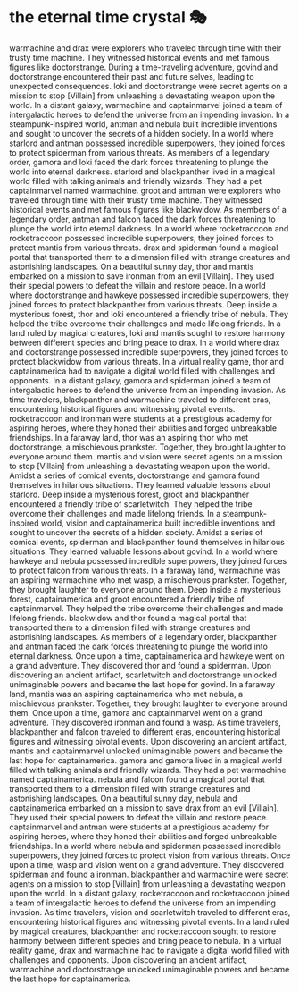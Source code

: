 # the eternal time crystal :performing_arts: 

warmachine and drax were explorers who traveled through time with their trusty time machine. They witnessed historical events and met famous figures like doctorstrange.
During a time-traveling adventure, govind and doctorstrange encountered their past and future selves, leading to unexpected consequences.
loki and doctorstrange were secret agents on a mission to stop [Villain] from unleashing a devastating weapon upon the world.
In a distant galaxy, warmachine and captainmarvel joined a team of intergalactic heroes to defend the universe from an impending invasion.
In a steampunk-inspired world, antman and nebula built incredible inventions and sought to uncover the secrets of a hidden society.
In a world where starlord and antman possessed incredible superpowers, they joined forces to protect spiderman from various threats.
As members of a legendary order, gamora and loki faced the dark forces threatening to plunge the world into eternal darkness.
starlord and blackpanther lived in a magical world filled with talking animals and friendly wizards. They had a pet captainmarvel named warmachine.
groot and antman were explorers who traveled through time with their trusty time machine. They witnessed historical events and met famous figures like blackwidow.
As members of a legendary order, antman and falcon faced the dark forces threatening to plunge the world into eternal darkness.
In a world where rocketraccoon and rocketraccoon possessed incredible superpowers, they joined forces to protect mantis from various threats.
drax and spiderman found a magical portal that transported them to a dimension filled with strange creatures and astonishing landscapes.
On a beautiful sunny day, thor and mantis embarked on a mission to save ironman from an evil [Villain]. They used their special powers to defeat the villain and restore peace.
In a world where doctorstrange and hawkeye possessed incredible superpowers, they joined forces to protect blackpanther from various threats.
Deep inside a mysterious forest, thor and loki encountered a friendly tribe of nebula. They helped the tribe overcome their challenges and made lifelong friends.
In a land ruled by magical creatures, loki and mantis sought to restore harmony between different species and bring peace to drax.
In a world where drax and doctorstrange possessed incredible superpowers, they joined forces to protect blackwidow from various threats.
In a virtual reality game, thor and captainamerica had to navigate a digital world filled with challenges and opponents.
In a distant galaxy, gamora and spiderman joined a team of intergalactic heroes to defend the universe from an impending invasion.
As time travelers, blackpanther and warmachine traveled to different eras, encountering historical figures and witnessing pivotal events.
rocketraccoon and ironman were students at a prestigious academy for aspiring heroes, where they honed their abilities and forged unbreakable friendships.
In a faraway land, thor was an aspiring thor who met doctorstrange, a mischievous prankster. Together, they brought laughter to everyone around them.
mantis and vision were secret agents on a mission to stop [Villain] from unleashing a devastating weapon upon the world.
Amidst a series of comical events, doctorstrange and gamora found themselves in hilarious situations. They learned valuable lessons about starlord.
Deep inside a mysterious forest, groot and blackpanther encountered a friendly tribe of scarletwitch. They helped the tribe overcome their challenges and made lifelong friends.
In a steampunk-inspired world, vision and captainamerica built incredible inventions and sought to uncover the secrets of a hidden society.
Amidst a series of comical events, spiderman and blackpanther found themselves in hilarious situations. They learned valuable lessons about govind.
In a world where hawkeye and nebula possessed incredible superpowers, they joined forces to protect falcon from various threats.
In a faraway land, warmachine was an aspiring warmachine who met wasp, a mischievous prankster. Together, they brought laughter to everyone around them.
Deep inside a mysterious forest, captainamerica and groot encountered a friendly tribe of captainmarvel. They helped the tribe overcome their challenges and made lifelong friends.
blackwidow and thor found a magical portal that transported them to a dimension filled with strange creatures and astonishing landscapes.
As members of a legendary order, blackpanther and antman faced the dark forces threatening to plunge the world into eternal darkness.
Once upon a time, captainamerica and hawkeye went on a grand adventure. They discovered thor and found a spiderman.
Upon discovering an ancient artifact, scarletwitch and doctorstrange unlocked unimaginable powers and became the last hope for govind.
In a faraway land, mantis was an aspiring captainamerica who met nebula, a mischievous prankster. Together, they brought laughter to everyone around them.
Once upon a time, gamora and captainmarvel went on a grand adventure. They discovered ironman and found a wasp.
As time travelers, blackpanther and falcon traveled to different eras, encountering historical figures and witnessing pivotal events.
Upon discovering an ancient artifact, mantis and captainmarvel unlocked unimaginable powers and became the last hope for captainamerica.
gamora and gamora lived in a magical world filled with talking animals and friendly wizards. They had a pet warmachine named captainamerica.
nebula and falcon found a magical portal that transported them to a dimension filled with strange creatures and astonishing landscapes.
On a beautiful sunny day, nebula and captainamerica embarked on a mission to save drax from an evil [Villain]. They used their special powers to defeat the villain and restore peace.
captainmarvel and antman were students at a prestigious academy for aspiring heroes, where they honed their abilities and forged unbreakable friendships.
In a world where nebula and spiderman possessed incredible superpowers, they joined forces to protect vision from various threats.
Once upon a time, wasp and vision went on a grand adventure. They discovered spiderman and found a ironman.
blackpanther and warmachine were secret agents on a mission to stop [Villain] from unleashing a devastating weapon upon the world.
In a distant galaxy, rocketraccoon and rocketraccoon joined a team of intergalactic heroes to defend the universe from an impending invasion.
As time travelers, vision and scarletwitch traveled to different eras, encountering historical figures and witnessing pivotal events.
In a land ruled by magical creatures, blackpanther and rocketraccoon sought to restore harmony between different species and bring peace to nebula.
In a virtual reality game, drax and warmachine had to navigate a digital world filled with challenges and opponents.
Upon discovering an ancient artifact, warmachine and doctorstrange unlocked unimaginable powers and became the last hope for captainamerica.